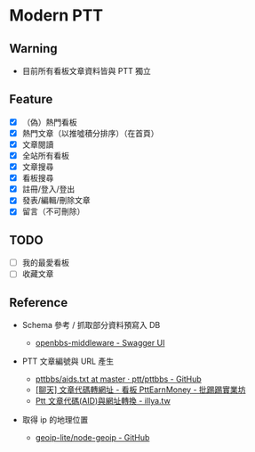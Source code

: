 # Modern PTT

## Warning
* 目前所有看板文章資料皆與 PTT 獨立

## Feature
- [x] （偽）熱門看板
- [x] 熱門文章（以推噓積分排序）（在首頁）
- [x] 文章閱讀
- [x] 全站所有看板
- [x] 文章搜尋
- [x] 看板搜尋
- [x] 註冊/登入/登出
- [x] 發表/編輯/刪除文章
- [x] 留言（不可刪除）

## TODO
- [ ] 我的最愛看板
- [ ] 收藏文章

## Reference
* Schema 參考 / 抓取部分資料預寫入 DB
    - [openbbs-middleware - Swagger UI](https://api.devptt.site:5000/)
* PTT 文章編號與 URL 產生
    - [pttbbs/aids.txt at master · ptt/pttbbs - GitHub](https://github.com/ptt/pttbbs/blob/master/docs/aids.txt)
    - [[聊天] 文章代碼轉網址 - 看板 PttEarnMoney - 批踢踢實業坊](https://www.ptt.cc/bbs/PttEarnMoney/M.1566319802.A.35E.html)
    - [Ptt 文章代碼(AID)與網址轉換 - illya.tw](https://illya.tw/ptt-aid)
    
* 取得 ip 的地理位置
    - [geoip-lite/node-geoip - GitHub](https://github.com/geoip-lite/node-geoip)